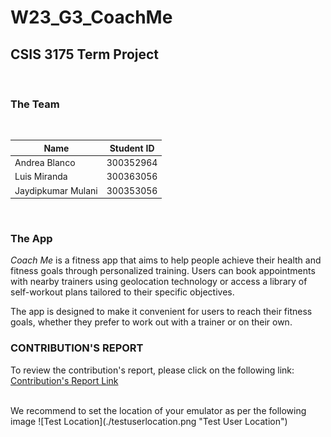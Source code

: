 # W23_G3_CoachMe

## CSIS 3175 Term Project
<br/>

### **The Team**
<br/>

| Name               | Student ID |
|--------------------|------------|
| Andrea Blanco      | 300352964  |
| Luis Miranda       | 300363056  |
| Jaydipkumar Mulani | 300353056  |

<br/>

### **The App**

*Coach Me* is a fitness app that aims to help people achieve their health and fitness goals through personalized training. Users can book appointments with nearby trainers using geolocation technology or access a library of self-workout plans tailored to their specific objectives. 

The app is designed to make it convenient for users to reach their fitness goals, whether they prefer to work out with a trainer or on their own.
<br/>

### **CONTRIBUTION'S REPORT**

To review the contribution's report, please click on the following link:
[Contribution's Report Link](https://collegedouglas.sharepoint.com/:x:/s/3175_FinalProject/ERSkxYFRu79Oj33VS1RPd-MBDqUkiF_rA4XIvLLIGqQFaQ?email=kandhadaip%40douglascollege.ca&e=Cymi9U)

<br/>
We recommend to set the location of your emulator as per the following image 
![Test Location](./testuserlocation.png "Test User Location")
